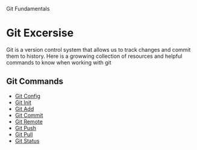 Git Fundamentals 
#  Git  Excersise 
Git  is  a  version  control  system  that  allows  us  to  track  changes  and  commit  them  to  history.
Here   is  a  growwing  collection  of  resources  and  helpful  commands  to  know  when  working  with  git
## Git Commands
-  [Git Config](./commands/config.md)
- [Git Init](./Commands/init.md)  
- [Git Add](./Commands/add.md)
-  [Git  Commit](./Commands/Commit.md)  
-  [Git Remote](./Commands/Remote.md)
-  [Git Push](./Commands/Push.md)
- [Git  Pull](./Commands/Pull.md)
- [Git Status](./Commands/Status.md)